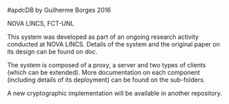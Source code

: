 #apdcDB
by Guilherme Borges 2016

NOVA LINCS, FCT-UNL

This system was developed as part of an ongoing research activity conducted at NOVA LINCS. Details of the system and the original paper on its design can be found on _doc_.

The system is composed of a proxy, a server and two types of clients (which can be extended). More documentation on each component (including details of its deployment) can be found on the sub-folders.

A new cryptographic implementation will be available in another repository.
